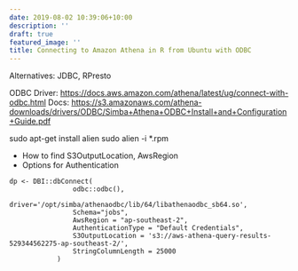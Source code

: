 ```yaml
---
date: 2019-08-02 10:39:06+10:00
description: ''
draft: true
featured_image: ''
title: Connecting to Amazon Athena in R from Ubuntu with ODBC
---
```


Alternatives: JDBC, RPresto

ODBC Driver: https://docs.aws.amazon.com/athena/latest/ug/connect-with-odbc.html
Docs: https://s3.amazonaws.com/athena-downloads/drivers/ODBC/Simba+Athena+ODBC+Install+and+Configuration+Guide.pdf


sudo apt-get install alien
sudo alien -i *.rpm


* How to find S3OutputLocation, AwsRegion
* Options for Authentication

```
dp <- DBI::dbConnect(
                odbc::odbc(),
                driver='/opt/simba/athenaodbc/lib/64/libathenaodbc_sb64.so',
                Schema="jobs",
                AwsRegion = "ap-southeast-2",
                AuthenticationType = "Default Credentials",
                S3OutputLocation = 's3://aws-athena-query-results-529344562275-ap-southeast-2/',
                StringColumnLength = 25000
            )
```
